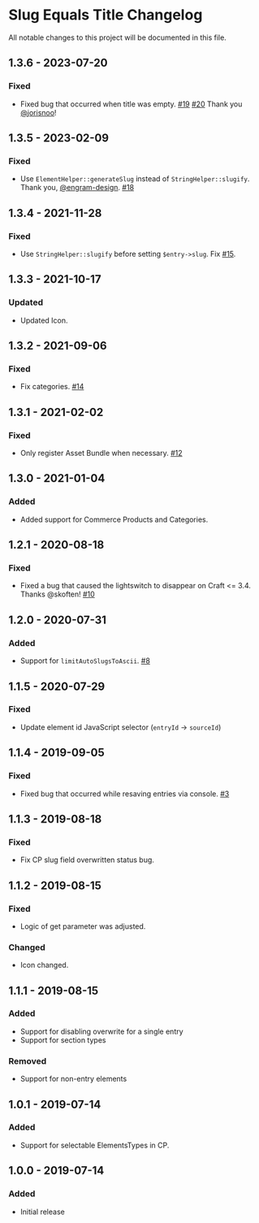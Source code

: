 # Slug Equals Title Changelog
All notable changes to this project will be documented in this file.

## 1.3.6 - 2023-07-20
### Fixed
- Fixed bug that occurred when title was empty. [#19](https://github.com/internetztube/craft-slug-equals-title/issues/19) [#20](https://github.com/internetztube/craft-slug-equals-title/pull/20) Thank you [@jorisnoo](https://github.com/jorisnoo)! 

## 1.3.5 - 2023-02-09
### Fixed
- Use `ElementHelper::generateSlug` instead of `StringHelper::slugify`. Thank you, [@engram-design](https://github.com/engram-design). [#18](https://github.com/internetztube/craft-slug-equals-title/pull/18)

## 1.3.4 - 2021-11-28
### Fixed
- Use `StringHelper::slugify` before setting `$entry->slug`. Fix [#15](https://github.com/internetztube/craft-slug-equals-title/issues/15). 

## 1.3.3 - 2021-10-17
### Updated
- Updated Icon.

## 1.3.2 - 2021-09-06
### Fixed
- Fix categories. [#14](https://github.com/internetztube/craft-slug-equals-title/issues/14)

## 1.3.1 - 2021-02-02
### Fixed
- Only register Asset Bundle when necessary. [#12](https://github.com/internetztube/craft-slug-equals-title/issues/12)

## 1.3.0 - 2021-01-04
### Added
- Added support for Commerce Products and Categories.

## 1.2.1 - 2020-08-18
### Fixed
- Fixed a bug that caused the lightswitch to disappear on Craft <= 3.4. Thanks @skoften! [#10](https://github.com/internetztube/craft-slug-equals-title/issues/10)

## 1.2.0 - 2020-07-31
### Added
- Support for `limitAutoSlugsToAscii`. [#8](https://github.com/internetztube/craft-slug-equals-title/issues/8)

## 1.1.5 - 2020-07-29
### Fixed
- Update element id JavaScript selector (`entryId` -> `sourceId`)

## 1.1.4 - 2019-09-05
### Fixed
- Fixed bug that occurred while resaving entries via console. [#3](https://github.com/internetztube/craft-slug-equals-title/issues/3)

## 1.1.3 - 2019-08-18
### Fixed
- Fix CP slug field overwritten status bug.

## 1.1.2 - 2019-08-15
### Fixed
- Logic of get parameter was adjusted.

### Changed
- Icon changed.

## 1.1.1 - 2019-08-15
### Added
- Support for disabling overwrite for a single entry
- Support for section types

### Removed
- Support for non-entry elements

## 1.0.1 - 2019-07-14
### Added
- Support for selectable ElementsTypes in CP.

## 1.0.0 - 2019-07-14
### Added
- Initial release

